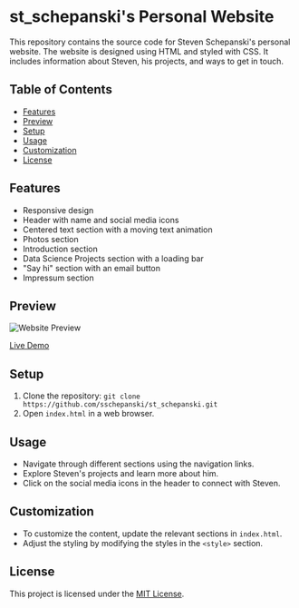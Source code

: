 # st_schepanski's Personal Website

This repository contains the source code for Steven Schepanski's personal website.
The website is designed using HTML and styled with CSS. It includes information about Steven, 
his projects, and ways to get in touch.

## Table of Contents
- [Features](#features)
- [Preview](#preview)
- [Setup](#setup)
- [Usage](#usage)
- [Customization](#customization)
- [License](#license)

## Features
- Responsive design
- Header with name and social media icons
- Centered text section with a moving text animation
- Photos section
- Introduction section
- Data Science Projects section with a loading bar
- "Say hi" section with an email button
- Impressum section

## Preview
![Website Preview](url-to-preview-image)

[Live Demo](link-to-live-demo)

## Setup
1. Clone the repository: `git clone https://github.com/sschepanski/st_schepanski.git`
2. Open `index.html` in a web browser.

## Usage
- Navigate through different sections using the navigation links.
- Explore Steven's projects and learn more about him.
- Click on the social media icons in the header to connect with Steven.

## Customization
- To customize the content, update the relevant sections in `index.html`.
- Adjust the styling by modifying the styles in the `<style>` section.

## License
This project is licensed under the [MIT License](LICENSE).
